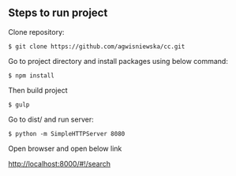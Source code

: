 ## Steps to run project

Clone repository:

``` $ git clone https://github.com/agwisniewska/cc.git ```

Go to project directory and install packages using below command:

``` $ npm install ```

Then build project

``` $ gulp ```

Go to dist/ and run server:

``` $ python -m SimpleHTTPServer 8080 ```

Open browser and open below link

[http://localhost:8000/#!/search](http://localhost:8000/#!/search)



